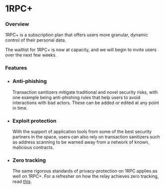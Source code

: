 # 1RPC+

### Overview

1RPC+ is a subscription plan that offers users more granular, dynamic control of their personal data. 

The waitlist for 1RPC+ is now at capacity, and we will begin to invite users over the next few weeks. 

### Features

- ### Anti-phishing

    Transaction sanitizers mitigate traditional and novel security risks, with one example being anti-phishing rules that help users to avoid interactions with bad actors. These can be added or edited at any point in time. 

- ### Exploit protection 

     With the support of application tools from some of the best security partners in the space, users can also rely on transaction sanitizers such as address scanning to be warned away from a network of known, malicious contracts. 

- ### Zero tracking 

     The same rigorous standards of privacy-protection on 1RPC applies as well on 1RPC+. For a refresher on how the relay achieves zero tracking, read [this](./design.md). 
